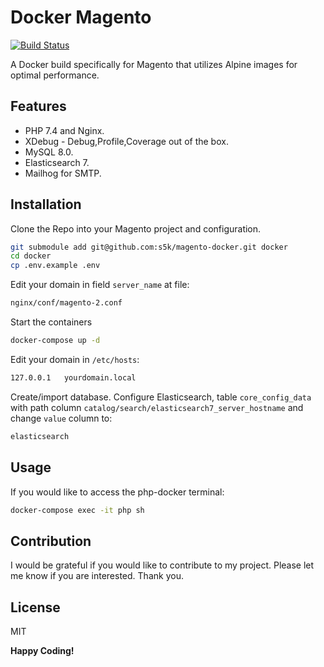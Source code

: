# Docker Magento

[![Build Status](https://travis-ci.org/joemccann/dillinger.svg?branch=master)](https://travis-ci.org/joemccann/dillinger)

A Docker build specifically for Magento that utilizes Alpine images for optimal performance.

## Features

- PHP 7.4 and Nginx.
- XDebug - Debug,Profile,Coverage out of the box.
- MySQL 8.0.
- Elasticsearch 7.
- Mailhog for SMTP.

## Installation

Clone the Repo into your Magento project and configuration.

```sh
git submodule add git@github.com:s5k/magento-docker.git docker
cd docker
cp .env.example .env
```

Edit your domain in field `server_name` at file:
```sh
nginx/conf/magento-2.conf
```

Start the containers
```sh
docker-compose up -d
```

Edit your domain in `/etc/hosts`:

```sh
127.0.0.1   yourdomain.local
```

Create/import database.
Configure Elasticsearch, table `core_config_data` with path column `catalog/search/elasticsearch7_server_hostname` and change `value` column to:
```sh
elasticsearch
```
## Usage
If you would like to access the php-docker terminal:
```sh
docker-compose exec -it php sh
```
## Contribution

I would be grateful if you would like to contribute to my project. 
Please let me know if you are interested. Thank you.

## License

MIT

**Happy Coding!**

